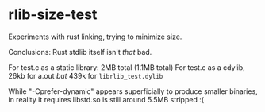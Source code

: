 rlib-size-test
==============
Experiments with rust linking, trying to minimize size.

Conclusions: Rust stdlib itself isn't *that* bad.

For test.c as a static library: 2MB total (1.1MB total)
For test.c as a cdylib, 26kb for a.out *but* 439k for `librlib_test.dylib`


While "-Cprefer-dynamic" appears superficially to produce smaller binaries,
in reality it requires libstd.so is still around 5.5MB stripped :(
